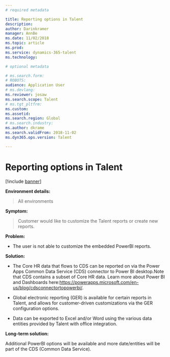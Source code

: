 ```yaml
---
# required metadata

title: Reporting options in Talent
description: 
author: Darinkramer
manager: AnnBe
ms.date: 11/02/2018
ms.topic: article
ms.prod: 
ms.service: dynamics-365-talent
ms.technology: 

# optional metadata

# ms.search.form: 
# ROBOTS: 
audience: Application User
# ms.devlang: 
ms.reviewer: josaw
ms.search.scope: Talent
# ms.tgt_pltfrm: 
ms.custom: 
ms.assetid: 
ms.search.region: Global
# ms.search.industry: 
ms.author: dkrame
ms.search.validFrom: 2018-11-02
ms.dyn365.ops.version: Talent

---
```


# Reporting options in Talent

[!include [banner](includes/banner.md)]


**Environment details:** 

>   All environments

**Symptom:** 

>   Customer would like to customize the Talent reports or create new reports. 

**Problem:** 

-   The user is not able to customize the embedded PowerBI reports.


**Solution:** 

-   The Core HR data that flows to CDS can be reported on via the Power Apps
    Common Data Service (CDS) connector to Power BI desktop.Note that CDS
    contains a subset of Core HR data. Learn more about Power BI and Dashboards
    here:<https://powerapps.microsoft.com/en-us/blog/cdsconnectortopowerbi/>.

-   Global electronic reporting (GER) is available for certain reports in
    Talent, and allows for customer-driven customizations via the GER
    configuration options. 

-   Data can be exported to Excel and/or Word using the various data entities
    provided by Talent with office integration.


**Long-term solution:** 

Additional PowerBI options will be available and more date/entities will be part of the CDS (Common Data Service).
